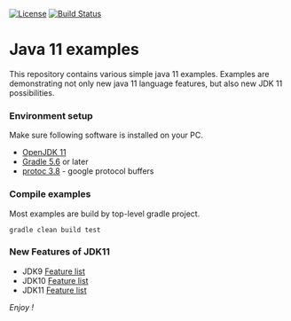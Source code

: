 [![License](https://img.shields.io/badge/License-Apache%202.0-blue.svg)](https://opensource.org/licenses/Apache-2.0)
[![Build Status](https://travis-ci.org/jveverka/java-11-examples.svg?branch=master)](https://travis-ci.org/jveverka/java-11-examples)

# Java 11 examples
This repository contains various simple java 11 examples.
Examples are demonstrating not only new java 11 language features, 
but also new JDK 11 possibilities. 

### Environment setup
Make sure following software is installed on your PC.
* [OpenJDK 11](https://adoptopenjdk.net/?variant=openjdk11&jvmVariant=hotspot)
* [Gradle 5.6](https://gradle.org/install/) or later
* [protoc 3.8](https://github.com/protocolbuffers/protobuf/releases/tag/v3.8.0) - google protocol buffers

### Compile examples
Most examples are build by top-level gradle project.
```
gradle clean build test
```

### New Features of JDK11
* JDK9 [Feature list](https://openjdk.java.net/projects/jdk9/)
* JDK10 [Feature list](https://openjdk.java.net/projects/jdk/10/)
* JDK11 [Feature list](https://openjdk.java.net/projects/jdk/11/) 

_Enjoy !_
